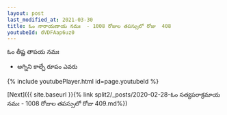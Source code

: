 ```yaml
---
layout: post
last_modified_at: 2021-03-30
title: ఓం నారాయణాయ నమః  - 1008 రోజుల తపస్సులో రోజు  408
youtubeId: dVDFAap6uz0
---
```

 
 
 ఓం తీష్ణ తాపయ నమః  
 
 -  అగ్నిని కాల్చే రూపం ఎవరు 
 
  
 
  
 
 
 
 
 
 


{% include youtubePlayer.html id=page.youtubeId %}
 
[Next]({{ site.baseurl }}{% link  split2/_posts/2020-02-28-ఓం సత్యపరాక్రమాయ నమః  - 1008 రోజుల తపస్సులో రోజు  409.md%})
 
